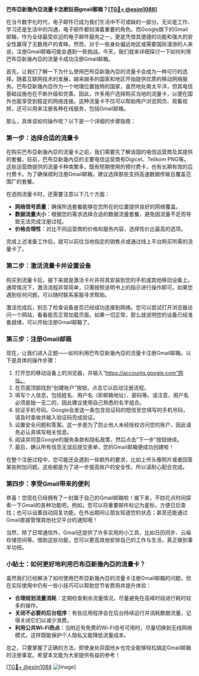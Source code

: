 **巴布亞新幾內亞流量卡怎麽註冊gmail郵箱？[[TG💪+ @esim1088](https://t.me/s/esim1088)]**

在当今数字化时代，电子邮件已成为我们生活中不可或缺的一部分。无论是工作、学习还是生活中的沟通，电子邮件都扮演着重要的角色。而Google旗下的Gmail邮箱，作为全球最受欢迎的电子邮件服务之一，更是凭借其便捷的功能和强大的安全性赢得了无数用户的青睐。然而，对于一些身处偏远地区或需要国际漫游的人来说，注册Gmail邮箱可能会遇到一些挑战。今天，我们就来详细探讨一下如何利用巴布亞新幾內亞的流量卡成功注册Gmail邮箱。

首先，让我们了解一下为什么使用巴布亞新幾內亞的流量卡会成为一种可行的选择。随着互联网技术的发展，越来越多的国家和地区开始提供优质的移动网络服务。巴布亞新幾內亞作为一个地理位置独特的国家，虽然地处南太平洋，但其电信基础设施也在不断升级和完善。因此，许多用户选择购买当地的流量卡，以便在国外也能享受到稳定的网络连接。这种流量卡不仅可以帮助用户浏览网页、观看视频，还可以用来注册各种在线服务，包括Gmail邮箱。

那么，具体该如何操作呢？以下是一个详细的步骤指南：

### 第一步：选择合适的流量卡

在购买巴布亞新幾內亞的流量卡之前，我们需要先了解该国的电信运营商及其提供的套餐。目前，巴布亞新幾內亞的主要电信运营商有Digicel、Telikom PNG等。这些运营商提供的流量卡种类繁多，既有短期使用的预付费卡，也有长期有效的后付费卡。为了确保顺利注册Gmail邮箱，建议选择那些支持高速数据传输且覆盖范围广的套餐。

在选购流量卡时，还需要注意以下几个方面：
- **网络信号质量**：确保所选套餐能够在您所在的位置提供良好的网络覆盖。
- **数据流量大小**：根据您的需求选择合适的数据流量套餐，避免因流量不足而导致无法完成注册过程。
- **价格合理性**：对比不同运营商的价格和服务内容，选择性价比最高的选项。

完成上述准备工作后，就可以前往当地指定的销售点或通过线上平台购买所需的流量卡了。

### 第二步：激活流量卡并设置设备

购买到流量卡后，接下来就是激活卡片并将其安装到您的手机或其他移动设备上。通常情况下，激活流程非常简单，只需按照说明书上的指示进行操作即可。如果您遇到任何问题，可以随时联系客服寻求帮助。

激活完成后，别忘了检查设备是否已经成功连接到网络。您可以尝试打开浏览器访问一个网站，看看能否正常加载页面。如果一切正常，那么就说明您的设备已经准备就绪，可以开始注册Gmail邮箱了。

### 第三步：注册Gmail邮箱

现在，让我们进入正题——如何利用巴布亞新幾內亞的流量卡注册Gmail邮箱。以下是具体的操作步骤：

1. 打开您的移动设备上的浏览器，并输入“https://accounts.google.com”网址。
2. 在页面顶部找到“创建账户”按钮，点击它以启动注册流程。
3. 填写个人信息，包括姓名、用户名（即邮箱地址）、密码等。请注意，用户名必须是独一无二的，因此建议使用自己熟悉的名字组合。
4. 验证手机号码。Google会发送一条包含验证码的短信至您填写的手机号码，请及时查收并输入验证码完成验证。
5. 设置安全问题和答案。这一步是为了防止他人未经授权访问您的账户，因此请务必认真填写相关信息。
6. 阅读并同意Google的服务条款和隐私政策，然后点击“下一步”按钮继续。
7. 最后，确认所有信息无误后提交表单，您的Gmail邮箱便成功创建啦！

在整个注册过程中，您可能还会遇到一些额外的要求，比如上传头像照片或者回答某些附加问题。这些都是为了进一步提高账户的安全性，所以请耐心配合完成。

### 第四步：享受Gmail带来的便利

恭喜！您现在已经拥有了一封属于自己的Gmail邮箱啦！接下来，不妨花点时间探索一下Gmail的各种功能吧。例如，您可以将重要邮件标记为星标，方便日后查找；也可以设置自动回复功能，在外出期间让朋友知道您的状态；甚至还能通过Gmail直接管理其他社交平台的通知哦！

当然，除了日常通信外，Gmail还提供了许多实用的小工具，比如日历同步、云端存储空间等。借助这些功能，您可以更高效地安排自己的工作与生活，真正做到事半功倍。

### 小贴士：如何更好地利用巴布亞新幾內亞的流量卡？

虽然我们已经解决了如何使用巴布亞新幾內亞的流量卡注册Gmail邮箱的问题，但在实际使用中仍有一些小技巧可以帮助您节省费用并提升体验：

- **合理规划流量消耗**：定期检查剩余流量情况，尽量避免在高峰时段进行耗时较多的操作。
- **关闭不必要的后台程序**：有些应用程序会在后台持续运行并消耗数据流量，记得关闭它们以减少浪费。
- **利用公共Wi-Fi热点**：当附近有免费的Wi-Fi信号可用时，尽量切换到无线网络模式，这样既能保护个人隐私又能降低流量成本。

总之，只要掌握了正确的方法，即使身处异国他乡也完全能够轻松搞定Gmail邮箱的注册事宜。希望本文能为大家提供有益的参考！

[[TG💪+ @esim1088](https://t.me/s/esim1088) ![Image](https://i.postimg.cc/4NQfJmqS/Snipaste-2025-05-13-00-14-12.png)]